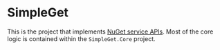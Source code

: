 # SimpleGet

This is the project that implements [NuGet service APIs](https://docs.microsoft.com/en-us/nuget/api/overview). Most of the core logic is contained within the `SimpleGet.Core` project.
